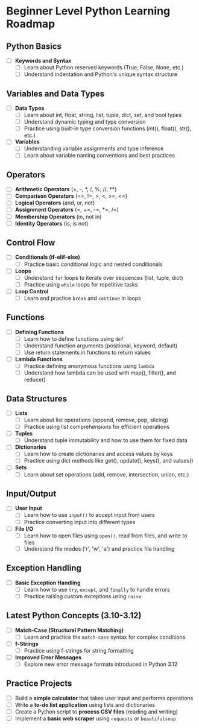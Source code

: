 
# Beginner Level Python Learning Roadmap

## Python Basics

- [ ] **Keywords and Syntax**
  - [ ] Learn about Python reserved keywords (True, False, None, etc.)
  - [ ] Understand indentation and Python's unique syntax structure

## Variables and Data Types

- [ ] **Data Types** 
  - [ ] Learn about int, float, string, list, tuple, dict, set, and bool types
  - [ ] Understand dynamic typing and type conversion
  - [ ] Practice using built-in type conversion functions (int(), float(), str(), etc.)

- [ ] **Variables**
  - [ ] Understanding variable assignments and type inference
  - [ ] Learn about variable naming conventions and best practices

## Operators

- [ ] **Arithmetic Operators** (+, -, *, /, %, //, **)
- [ ] **Comparison Operators** (==, !=, >, <, >=, <=)
- [ ] **Logical Operators** (and, or, not)
- [ ] **Assignment Operators** (=, +=, -=, *=, /=)
- [ ] **Membership Operators** (in, not in)
- [ ] **Identity Operators** (is, is not)

## Control Flow

- [ ] **Conditionals (if-elif-else)**
  - [ ] Practice basic conditional logic and nested conditionals
- [ ] **Loops**
  - [ ] Understand `for` loops to iterate over sequences (list, tuple, dict)
  - [ ] Practice using `while` loops for repetitive tasks
- [ ] **Loop Control**
  - [ ] Learn and practice `break` and `continue` in loops

## Functions

- [ ] **Defining Functions**
  - [ ] Learn how to define functions using `def`
  - [ ] Understand function arguments (positional, keyword, default)
  - [ ] Use return statements in functions to return values
- [ ] **Lambda Functions**
  - [ ] Practice defining anonymous functions using `lambda`
  - [ ] Understand how lambda can be used with map(), filter(), and reduce()

## Data Structures

- [ ] **Lists**
  - [ ] Learn about list operations (append, remove, pop, slicing)
  - [ ] Practice using list comprehensions for efficient operations

- [ ] **Tuples**
  - [ ] Understand tuple immutability and how to use them for fixed data

- [ ] **Dictionaries**
  - [ ] Learn how to create dictionaries and access values by keys
  - [ ] Practice using dict methods like get(), update(), keys(), and values()

- [ ] **Sets**
  - [ ] Learn about set operations (add, remove, intersection, union, etc.)

## Input/Output

- [ ] **User Input**
  - [ ] Learn how to use `input()` to accept input from users
  - [ ] Practice converting input into different types

- [ ] **File I/O**
  - [ ] Learn how to open files using `open()`, read from files, and write to files
  - [ ] Understand file modes ('r', 'w', 'a') and practice file handling

## Exception Handling

- [ ] **Basic Exception Handling**
  - [ ] Learn how to use `try`, `except`, and `finally` to handle errors
  - [ ] Practice raising custom exceptions using `raise`

## Latest Python Concepts (3.10-3.12)

- [ ] **Match-Case (Structural Pattern Matching)**
  - [ ] Learn and practice the `match-case` syntax for complex conditions

- [ ] **f-Strings**
  - [ ] Practice using f-strings for string formatting

- [ ] **Improved Error Messages**
  - [ ] Explore new error message formats introduced in Python 3.12

## Practice Projects

- [ ] Build a **simple calculator** that takes user input and performs operations
- [ ] Write a **to-do list application** using lists and dictionaries
- [ ] Create a Python script to **process CSV files** (reading and writing)
- [ ] Implement a **basic web scraper** using `requests` or `beautifulsoup`
